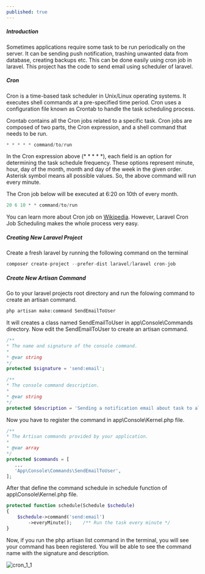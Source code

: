 ```yaml
---
published: true
---
```

##### Introduction

Sometimes applications require some task to be run periodically on the server. It can be sending push notification, trashing unwanted data from database, creating backups etc. This can be done easily using cron job in laravel. This project has the code to send email using scheduler of laravel.

##### Cron

Cron is a time-based task scheduler in Unix/Linux operating systems. It executes shell commands at a pre-specified time period. Cron uses a configuration file known as Crontab to handle the task scheduling process.

Crontab contains all the Cron jobs related to a specific task. Cron jobs are composed of two parts, the Cron expression, and a shell command that needs to be run.

```php
* * * * * command/to/run
```

In the Cron expression above (* * * * *), each field is an option for determining the task schedule frequency. These options represent minute, hour, day of the month, month and day of the week in the given order. Asterisk symbol means all possible values. So, the above command will run every minute.

The Cron job below will be executed at 6:20 on 10th of every month.

```php
20 6 10 * * command/to/run
```

You can learn more about Cron job on <a href="https://en.wikipedia.org/wiki/Cron" target="_blank">Wikipedia</a>. However, Laravel Cron Job Scheduling makes the whole process very easy.

##### Creating New Laravel Project

Create a fresh laravel by running the following command on the terminal

```php
composer create-project --prefer-dist laravel/laravel cron-job
```

##### Create New Artisan Command

Go to your laravel projects root directory and run the folowing command to create an artisan command.

```php
php artisan make:command SendEmailToUser
```

It will creates a class named SendEmailToUser in app\Console\Commands directory. Now edit the SendEmailToUser to create an artisan command.

```php
/**
* The name and signature of the console command.
*
* @var string
*/
protected $signature = 'send:email';

/**
* The console command description.
*
* @var string
*/
protected $description = 'Sending a notification email about task to all users';
```

Now you have to register the command in app\Console\Kernel.php file.

```php
/**
* The Artisan commands provided by your application.
*
* @var array
*/
protected $commands = [
   ...
   'App\Console\Commands\SendEmailToUser',
];
```

After that define the command schedule in schedule function of app\Console\Kernel.php file.

```php
protected function schedule(Schedule $schedule)
{
    $schedule->command('send:email')
        ->everyMinute();    /** Run the task every minute */
}
```

Now, if you run the php artisan list command in the terminal, you will see your command has been registered. You will be able to see the command name with the signature and description.

![cron_1_1](https://raw.githubusercontent.com/monirahmedtanveen/monir.log/master/_posts/cron_1_1.png)
